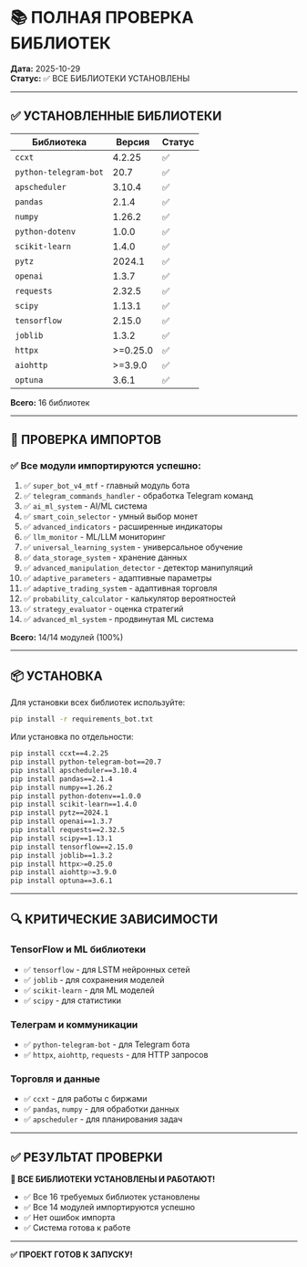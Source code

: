 # 📚 ПОЛНАЯ ПРОВЕРКА БИБЛИОТЕК

**Дата:** 2025-10-29  
**Статус:** ✅ ВСЕ БИБЛИОТЕКИ УСТАНОВЛЕНЫ

---

## ✅ УСТАНОВЛЕННЫЕ БИБЛИОТЕКИ

| Библиотека | Версия | Статус |
|------------|--------|--------|
| `ccxt` | 4.2.25 | ✅ |
| `python-telegram-bot` | 20.7 | ✅ |
| `apscheduler` | 3.10.4 | ✅ |
| `pandas` | 2.1.4 | ✅ |
| `numpy` | 1.26.2 | ✅ |
| `python-dotenv` | 1.0.0 | ✅ |
| `scikit-learn` | 1.4.0 | ✅ |
| `pytz` | 2024.1 | ✅ |
| `openai` | 1.3.7 | ✅ |
| `requests` | 2.32.5 | ✅ |
| `scipy` | 1.13.1 | ✅ |
| `tensorflow` | 2.15.0 | ✅ |
| `joblib` | 1.3.2 | ✅ |
| `httpx` | >=0.25.0 | ✅ |
| `aiohttp` | >=3.9.0 | ✅ |
| `optuna` | 3.6.1 | ✅ |

**Всего:** 16 библиотек

---

## 🧪 ПРОВЕРКА ИМПОРТОВ

### ✅ Все модули импортируются успешно:

1. ✅ `super_bot_v4_mtf` - главный модуль бота
2. ✅ `telegram_commands_handler` - обработка Telegram команд
3. ✅ `ai_ml_system` - AI/ML система
4. ✅ `smart_coin_selector` - умный выбор монет
5. ✅ `advanced_indicators` - расширенные индикаторы
6. ✅ `llm_monitor` - ML/LLM мониторинг
7. ✅ `universal_learning_system` - универсальное обучение
8. ✅ `data_storage_system` - хранение данных
9. ✅ `advanced_manipulation_detector` - детектор манипуляций
10. ✅ `adaptive_parameters` - адаптивные параметры
11. ✅ `adaptive_trading_system` - адаптивная торговля
12. ✅ `probability_calculator` - калькулятор вероятностей
13. ✅ `strategy_evaluator` - оценка стратегий
14. ✅ `advanced_ml_system` - продвинутая ML система

**Всего:** 14/14 модулей (100%)

---

## 📦 УСТАНОВКА

Для установки всех библиотек используйте:

```bash
pip install -r requirements_bot.txt
```

Или установка по отдельности:

```bash
pip install ccxt==4.2.25
pip install python-telegram-bot==20.7
pip install apscheduler==3.10.4
pip install pandas==2.1.4
pip install numpy==1.26.2
pip install python-dotenv==1.0.0
pip install scikit-learn==1.4.0
pip install pytz==2024.1
pip install openai==1.3.7
pip install requests==2.32.5
pip install scipy==1.13.1
pip install tensorflow==2.15.0
pip install joblib==1.3.2
pip install httpx>=0.25.0
pip install aiohttp>=3.9.0
pip install optuna==3.6.1
```

---

## 🔍 КРИТИЧЕСКИЕ ЗАВИСИМОСТИ

### TensorFlow и ML библиотеки
- ✅ `tensorflow` - для LSTM нейронных сетей
- ✅ `joblib` - для сохранения моделей
- ✅ `scikit-learn` - для ML моделей
- ✅ `scipy` - для статистики

### Телеграм и коммуникации
- ✅ `python-telegram-bot` - для Telegram бота
- ✅ `httpx`, `aiohttp`, `requests` - для HTTP запросов

### Торговля и данные
- ✅ `ccxt` - для работы с биржами
- ✅ `pandas`, `numpy` - для обработки данных
- ✅ `apscheduler` - для планирования задач

---

## ✅ РЕЗУЛЬТАТ ПРОВЕРКИ

**🎉 ВСЕ БИБЛИОТЕКИ УСТАНОВЛЕНЫ И РАБОТАЮТ!**

- ✅ Все 16 требуемых библиотек установлены
- ✅ Все 14 модулей импортируются успешно
- ✅ Нет ошибок импорта
- ✅ Система готова к работе

---

**✅ ПРОЕКТ ГОТОВ К ЗАПУСКУ!**


